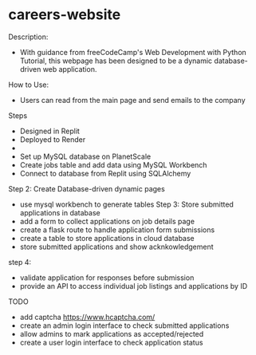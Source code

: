 # careers-website

Description:
 - With guidance from freeCodeCamp's Web Development with Python Tutorial, this webpage has been designed to be a dynamic database-driven web application.

How to Use:
 - Users can read from the main page and send emails to the company

Steps
 - Designed in Replit
 - Deployed to Render
 - 
 - Set up MySQL database on PlanetScale
 - Create jobs table and add data using MySQL Workbench
 - Connect to database from Replit using SQLAlchemy

Step 2: Create Database-driven dynamic pages
 - use mysql workbench to generate tables
Step 3: Store submitted applications in database
 - add a form to collect applications on job details page
 - create a flask route to handle application form submissions
 - create a table to store applications in cloud database
 - store submitted applications and show acknkowledgement

step 4: 
 - validate application for responses before submission
 - provide an API to access individual job listings and applications by ID



TODO 
 - add captcha https://www.hcaptcha.com/
 - create an admin login interface to check submitted applications
 - allow admins to mark applications as accepted/rejected
 - create a user login interface to check application status

